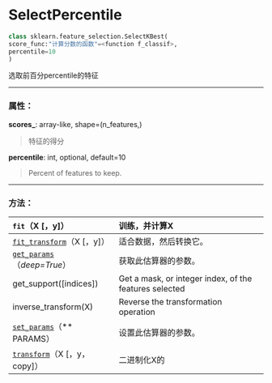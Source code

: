 # SelectPercentile

```py
class sklearn.feature_selection.SelectKBest(
score_func:"计算分数的函数"=<function f_classif>, 
percentile=10
)
```

选取前百分percentile的特征

---

### 属性：

**scores\_**: array-like, shape=\(n\_features,\)

> 特征的得分

**percentile**: int, optional, default=10

> Percent of features to keep.

---

### 方法：

| `fit`（X \[，y\]） | 训练，并计算X |
| :--- | :--- |
| [`fit_transform`](http://scikit-learn.org/stable/modules/generated/sklearn.preprocessing.Binarizer.html#sklearn.preprocessing.Binarizer.fit_transform)（X \[，y\]） | 适合数据，然后转换它。 |
| [`get_params`](http://scikit-learn.org/stable/modules/generated/sklearn.preprocessing.Binarizer.html#sklearn.preprocessing.Binarizer.get_params)（_deep=True_） | 获取此估算器的参数。 |
| get\_support\(\[indices\]\) | Get a mask, or integer index, of the features selected |
| inverse\_transform\(X\) | Reverse the transformation operation |
| [`set_params`](http://scikit-learn.org/stable/modules/generated/sklearn.preprocessing.Binarizer.html#sklearn.preprocessing.Binarizer.set_params)（\*\* PARAMS） | 设置此估算器的参数。 |
| [`transform`](http://scikit-learn.org/stable/modules/generated/sklearn.preprocessing.Binarizer.html#sklearn.preprocessing.Binarizer.transform)（X \[，y，copy\]） | 二进制化X的 |



